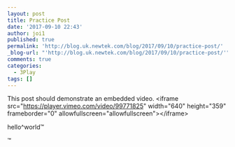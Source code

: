 ```yaml
---
layout: post
title: Practice Post
date: '2017-09-10 22:43'
author: joi1
published: true
permalink: 'http://blog.uk.newtek.com/blog/2017/09/10/practice-post/'
_blog-url: "'http://blog.uk.newtek.com/blog/2017/09/10/practice-post/'"
comments: true
categories:
  - 3Play
tags: []
---
```



This post should demonstrate an embedded video. &lt;iframe src="https://player.vimeo.com/video/99771825" width="640" height="359" frameborder="0" allowfullscreen="allowfullscreen"&gt;&lt;/iframe&gt;

hello^world™

™